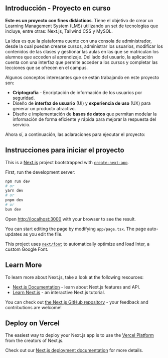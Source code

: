 ## Introducción - Proyecto en curso

**Este es un proyecto con fines didácticos**. Tiene el objetivo de crear un Learning Management System (LMS) utilizando un set de tecnologías que incluye, entre otras: Next.js, Tailwind CSS y MySQL.

La idea es que la plataforma cuente con una consola de administrador, desde la cual puedan crearse cursos, administrar los usuarios, modificar los contenidos de las clases y gestionar las aulas en las que se matriculan los alumnos que acceden al aprendizaje. Del lado del usuario, la aplicación cuenta con una interfaz que permite acceder a los cursos y completar las lecciones que se ofrecen en el campus.

Algunos conceptos interesantes que se están trabajando en este proyecto son:
* **Criptografía** - Encriptación de información de los usuarios por seguridad.
* Diseño de **interfaz de usuario** (UI) y **experiencia de uso** (UX) para generar un producto atractivo.
* Diseño e implementación de **bases de datos** que permitan modelar la información de forma eficiente y rápida para mejorar la respuesta del servicio.


Ahora sí, a continuación, las aclaraciones para ejecutar el proyecto:


## Instrucciones para iniciar el proyecto

This is a [Next.js](https://nextjs.org/) project bootstrapped with [`create-next-app`](https://github.com/vercel/next.js/tree/canary/packages/create-next-app).

First, run the development server:

```bash
npm run dev
# or
yarn dev
# or
pnpm dev
# or
bun dev
```

Open [http://localhost:3000](http://localhost:3000) with your browser to see the result.

You can start editing the page by modifying `app/page.tsx`. The page auto-updates as you edit the file.

This project uses [`next/font`](https://nextjs.org/docs/basic-features/font-optimization) to automatically optimize and load Inter, a custom Google Font.

## Learn More

To learn more about Next.js, take a look at the following resources:

- [Next.js Documentation](https://nextjs.org/docs) - learn about Next.js features and API.
- [Learn Next.js](https://nextjs.org/learn) - an interactive Next.js tutorial.

You can check out [the Next.js GitHub repository](https://github.com/vercel/next.js/) - your feedback and contributions are welcome!

## Deploy on Vercel

The easiest way to deploy your Next.js app is to use the [Vercel Platform](https://vercel.com/new?utm_medium=default-template&filter=next.js&utm_source=create-next-app&utm_campaign=create-next-app-readme) from the creators of Next.js.

Check out our [Next.js deployment documentation](https://nextjs.org/docs/deployment) for more details.
